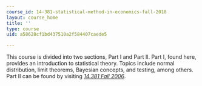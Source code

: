 ```yaml
---
course_id: 14-381-statistical-method-in-economics-fall-2018
layout: course_home
title: ''
type: course
uid: a58628cf1bd437510a2f584407caede5

---
```

This course is divided into two sections, Part I and Part II. Part I, found here, provides an introduction to statistical theory. Topics include normal distribution, limit theorems, Bayesian concepts, and testing, among others. Part II can be found by visiting _[14.381 Fall 2006](/courses/14-381-statistical-method-in-economics-fall-2006/)_.
